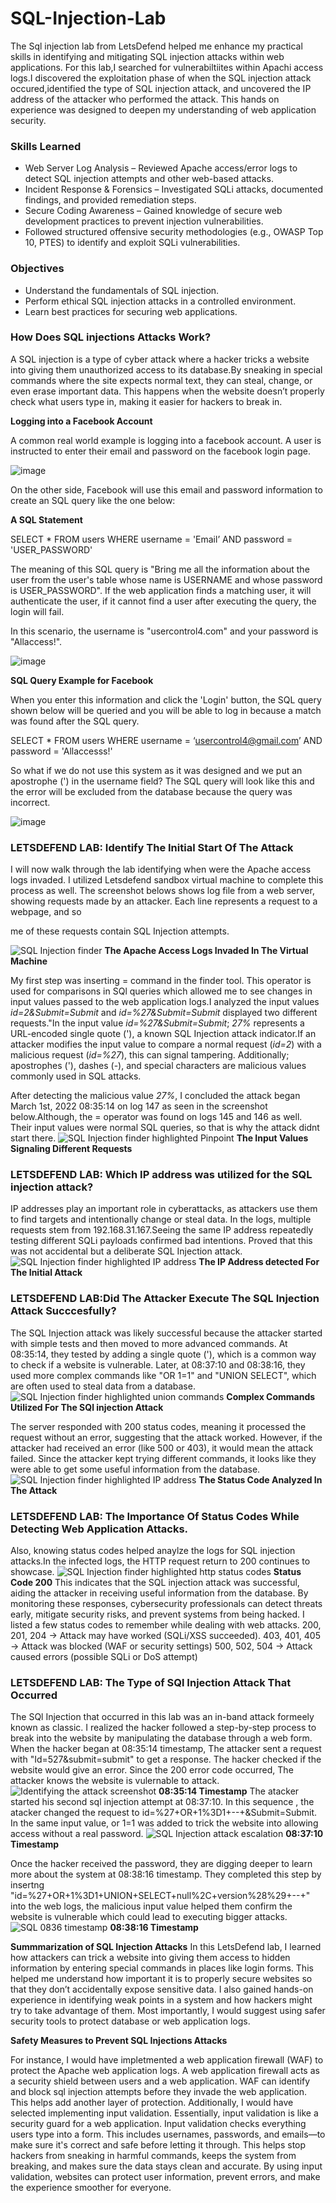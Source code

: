 # SQL-Injection-Lab




The Sql injection lab from LetsDefend helped me enhance my practical skills in identifying and mitigating SQL injection attacks within web applications. For this lab,I searched for vulnerabiltiites within Apachi access logs.I discovered the exploitation phase of when the SQL injection attack occured,identified the type of SQL injection attack, and uncovered the IP address of the attacker who performed the attack. This hands on experience was designed to deepen my understanding of web application security. 


### Skills Learned

- Web Server Log Analysis – Reviewed Apache access/error logs to detect SQL injection attempts and other web-based attacks.
- Incident Response & Forensics – Investigated SQLi attacks, documented findings, and provided remediation steps.
- Secure Coding Awareness – Gained knowledge of secure web development practices to prevent injection vulnerabilities.
- Followed structured offensive security methodologies (e.g., OWASP Top 10, PTES) to identify and exploit SQLi vulnerabilities.
### Objectives 
- Understand the fundamentals of SQL injection.
- Perform ethical SQL injection attacks in a controlled environment.
- Learn best practices for securing web applications.

### How Does SQL injections Attacks Work?
A SQL injection is a type of cyber attack where a hacker tricks a website into giving them unauthorized access to its database.By sneaking in special commands where the site expects normal text, they can steal, change, or even erase important data. This happens when the website doesn’t properly check what users type in, making it easier for hackers to break in.

**Logging into a Facebook Account**


A common real world example is logging into a facebook account. A user is instructed to enter their email and password on the facebook login page. 


![image](https://github.com/user-attachments/assets/499068a1-b128-4e57-ad4e-1e275772848e)


 On the other side, Facebook will use this email and password information to create an SQL query like the one below:


**A SQL Statement**


SELECT * FROM users WHERE username = 'Email’ AND password = 'USER_PASSWORD'

The meaning of this SQL query is "Bring me all the information about the user from the user's table whose name is USERNAME and whose password is USER_PASSWORD". If the web application finds a matching user, it will authenticate the user, if it cannot find a user after executing the query, the login will fail.


In this scenario, the username is "usercontrol4.com" and your password is "Allaccess!". 

![image](https://github.com/user-attachments/assets/c6f5a57c-dc63-4eda-96f9-d00eb7a7843a)

**SQL Query Example for Facebook**

 When you enter this information and click the 'Login' button, the SQL query shown below will be queried and you will be able to log in because a match was found after the SQL query.

SELECT * FROM users WHERE username = ‘usercontrol4@gmail.com’ AND password = 'Allaccesss!'

So what if we do not use this system as it was designed and we put an apostrophe (') in the username field? The SQL query will look like this and the error will be excluded from the database because the query was incorrect.

![image](https://github.com/user-attachments/assets/f6250b27-dbd3-4aeb-8060-67dec51822a7)


### LETSDEFEND LAB: Identify The Initial Start Of The Attack
I will now walk through the lab identifying when were the Apache access logs invaded. I utilized Letsdefend sandbox virtual machine to complete this process as well. The screenshot belows shows log file from a web server, showing requests made by an attacker. Each line represents a request to a webpage, and so

me of these requests contain SQL Injection attempts.


![SQL Injection finder](https://github.com/user-attachments/assets/c676df15-14ac-4326-8e9f-a78cbcce972e)
 **The Apache Access Logs Invaded In The Virtual Machine**
 
My first step was inserting = command in the finder tool. This operator is used for comparisons in SQl queries which allowed me to see changes in input values passed to the web application logs.I analyzed the input values *id=2&Submit=Submit*  and  *id=%27&Submit=Submit* displayed two different requests."In the input value *id=%27&Submit=Submit*; *27%* represents a URL-encoded single quote ('), a known SQL Injection attack indicator.If an attacker modifies the input value to compare a normal request (*id=2*) with a malicious request (*id=%27*), this can signal tampering.
Additionally; apostrophes ('), dashes (-), and special characters are malicious values commonly used in SQL attacks. 

After detecting the malicious value *27%*, I concluded the attack began March 1st, 2022 08:35:14 on log 147 as seen in the screenshot below.Although, the = operator was found on logs 145 and 146 as well. Their input values were normal SQL queries, so that is why the attack didnt start there. 
![SQL Injection finder highlighted Pinpoint ](https://github.com/user-attachments/assets/02b7726e-6c99-4f97-b5ac-c610b3e0fb62)
**The Input Values Signaling Different Requests**

### LETSDEFEND LAB: Which IP address was utilized for the SQL injection attack? 
IP addresses play an important role in cyberattacks, as attackers use them to find targets and intentionally change or steal data.
In the logs, multiple requests stem from 192.168.31.167.Seeing the same IP address repeatedly testing different SQLi payloads confirmed bad intentions. 
Proved that this was not accidental but a deliberate SQL Injection attack.
![SQL Injection finder highlighted IP address](https://github.com/user-attachments/assets/2ec21b6e-478b-4c8d-a451-6dc23f213e5d)
**The IP Address detected For The Initial Attack**
### LETSDEFEND LAB:Did The Attacker Execute The SQL Injection Attack Succcesfully?
The SQL Injection attack was likely successful because the attacker started with simple tests and then moved to more advanced commands. At 08:35:14, they tested by adding a single quote ('), which is a common way to check if a website is vulnerable. Later, at 08:37:10 and 08:38:16, they used more complex commands like "OR 1=1" and "UNION SELECT", which are often used to steal data from a database.![SQL Injection finder highlighted union commands](https://github.com/user-attachments/assets/b2071f5c-53cc-4540-b7a9-70d4c2778fe2)
**Complex Commands Utilized For The SQl injection Attack**


 The server responded with 200 status codes, meaning it processed the request without an error, suggesting that the attack worked. However, if the attacker had received an error (like 500 or 403), it would mean the attack failed. Since the attacker kept trying different commands, it looks like they were able to get some useful information from the database.
![SQL Injection finder highlighted IP address](https://github.com/user-attachments/assets/697e01f9-e108-42f9-9ecf-cd08698522d8)
**The Status Code Analyzed In The Attack**

### LETSDEFEND LAB: The Importance Of Status Codes While Detecting Web Application Attacks. 
Also, knowing status codes helped anaylze the logs for SQL injection attacks.In the infected logs, the HTTP request return to 200 continues to showcase. 
![SQL Injection finder highlighted http status codes](https://github.com/user-attachments/assets/31d3ce7c-b359-4368-a379-b6f20ab61795)
 **Status Code 200**
This indicates that the SQL injection attack was successful, aiding the attacker in receiving useful information from the database. 
By monitoring these responses, cybersecurity professionals can detect threats early, mitigate security risks, and prevent systems from being hacked.
I listed a few status codes to remember while dealing with web attacks. 
200, 201, 204 → Attack may have worked (SQLi/XSS succeeded).
403, 401, 405 → Attack was blocked (WAF or security settings)
 500, 502, 504 → Attack caused errors (possible SQLi or DoS attempt)

### LETSDEFEND LAB: The Type of SQl Injection Attack That Occurred
The SQl Injection that occurred in this lab was an in-band attack formeely known as classic.
I realized the hacker followed a step-by-step process to break into the website by manipulating the database through a web form. When the hacker began at 08:35:14 timestamp, The attacker sent a request with "Id=527&submit=submit" to get a response. The hacker checked if the website would give an error. Since the 200 error code occurred, The attacker knows the website is vulernable to attack. 
![Identifying the attack screenshot ](https://github.com/user-attachments/assets/192239b5-befa-44be-bf4b-2424aaf56811)
**08:35:14 Timestamp**
The atacker started his second sql injection attempt at 08:37:10. In this sequence , the atacker changed the request to id=%27+OR+1%3D1+--+&Submit=Submit. In the same input value, or 1=1 was added to trick the website into allowing access without a real password. 
![SQL Injection attack escalation ](https://github.com/user-attachments/assets/11f2363c-7220-4a95-a69a-043a13eb579a)
**08:37:10 Timestamp**

Once the hacker received the password, they are digging deeper to learn more about the system at 08:38:16 timestamp. They completed this step by insertng "id=%27+OR+1%3D1+UNION+SELECT+null%2C+version%28%29+--+"
into the web logs, the malicious input value helped them confirm the website is vulnerable which could lead to executing bigger attacks. 
![SQL 0836 timestamp](https://github.com/user-attachments/assets/14c4e294-48b0-45da-b2ad-7f302a953031)
**08:38:16 Timestamp**


**Summmarization of SQL Injection Attacks**
In this LetsDefend lab, I learned how attackers can trick a website into giving them access to hidden information by entering special commands in places like login forms. This helped me understand how important it is to properly secure websites so that they don’t accidentally expose sensitive data. I also gained hands-on experience in identifying weak points in a system and how hackers might try to take advantage of them. Most importantly, I would suggest using safer security tools to protect database or web application logs. 

**Safety Measures to Prevent SQL Injections Attacks**

For instance, I would have impletmented a web application firewall (WAF) to protect the Apache web application logs. A web application firewall acts as a security shield between users and a web application. WAF can identify and block sql injection attempts before they invade the web application. This helps add another layer of protection. 
Additionally, I would have selected implementing input validation. Essentially, input validation is like a security guard for a web application. Input validation checks everything users type into a form. This includes usernames, passwords, and  emails—to make sure it's correct and safe before letting it through. This helps stop hackers from sneaking in harmful commands, keeps the system from breaking, and makes sure the data stays clean and accurate. By using input validation, websites can protect user information, prevent errors, and make the experience smoother for everyone.


